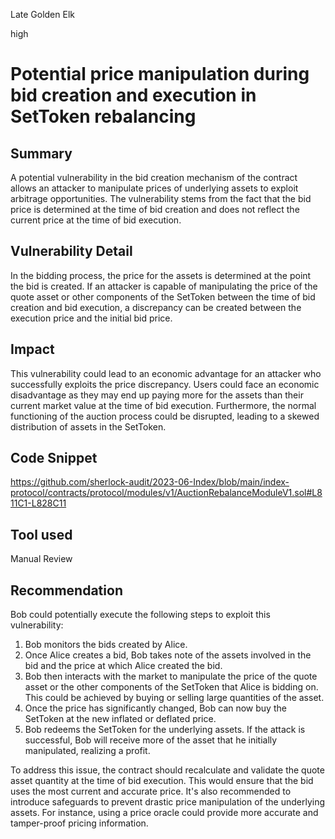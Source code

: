 Late Golden Elk

high

# Potential price manipulation during bid creation and execution in SetToken rebalancing

## Summary
A potential vulnerability in the bid creation mechanism of the contract allows an attacker to manipulate prices of underlying assets to exploit arbitrage opportunities. The vulnerability stems from the fact that the bid price is determined at the time of bid creation and does not reflect the current price at the time of bid execution.

## Vulnerability Detail
In the bidding process, the price for the assets is determined at the point the bid is created. If an attacker is capable of manipulating the price of the quote asset or other components of the SetToken between the time of bid creation and bid execution, a discrepancy can be created between the execution price and the initial bid price.

## Impact
This vulnerability could lead to an economic advantage for an attacker who successfully exploits the price discrepancy. Users could face an economic disadvantage as they may end up paying more for the assets than their current market value at the time of bid execution. Furthermore, the normal functioning of the auction process could be disrupted, leading to a skewed distribution of assets in the SetToken.

## Code Snippet
 https://github.com/sherlock-audit/2023-06-Index/blob/main/index-protocol/contracts/protocol/modules/v1/AuctionRebalanceModuleV1.sol#L811C1-L828C11
## Tool used

Manual Review

## Recommendation
Bob could potentially execute the following steps to exploit this vulnerability:

1. Bob monitors the bids created by Alice.
2. Once Alice creates a bid, Bob takes note of the assets involved in the bid and the price at which Alice created the bid.
3. Bob then interacts with the market to manipulate the price of the quote asset or the other components of the SetToken that Alice is bidding on. This could be achieved by buying or selling large quantities of the asset.
4. Once the price has significantly changed, Bob can now buy the SetToken at the new inflated or deflated price.
5. Bob redeems the SetToken for the underlying assets. If the attack is successful, Bob will receive more of the asset that he initially manipulated, realizing a profit.

To address this issue, the contract should recalculate and validate the quote asset quantity at the time of bid execution. This would ensure that the bid uses the most current and accurate price. It's also recommended to introduce safeguards to prevent drastic price manipulation of the underlying assets. For instance, using a price oracle could provide more accurate and tamper-proof pricing information.